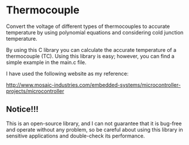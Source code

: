 # Thermocouple

Convert the voltage of different types of thermocouples to accurate temperature by using polynomial equations and considering cold junction temperature.

By using this C library you can calculate the accurate temperature of a thermocouple (TC). Using this library is easy; however, you can find a simple example in the main.c file.

I have used the following website as my reference:

http://www.mosaic-industries.com/embedded-systems/microcontroller-projects/microcontroller

## Notice!!!

This is an open-source library, and I can not guarantee that it is bug-free and operate without any problem, so be careful about using this library in sensitive applications and double-check its performance.

